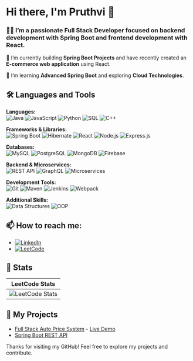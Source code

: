 # Hi there, I'm Pruthvi 👋

### 👨‍💻 I’m a passionate **Full Stack Developer** focused on backend development with **Spring Boot** and frontend development with **React**.

🔭 I’m currently building **Spring Boot Projects** and have recently created an **E-commerce web application** using React.

🌱 I’m learning **Advanced Spring Boot** and exploring **Cloud Technologies**.

## 🛠️ Languages and Tools

**Languages:**  
![Java](https://img.shields.io/badge/-Java-007396?style=flat&logo=java&logoColor=white)
![JavaScript](https://img.shields.io/badge/-JavaScript-F7DF1E?style=flat&logo=javascript&logoColor=black)
![Python](https://img.shields.io/badge/-Python-3776AB?style=flat&logo=python&logoColor=white)
![SQL](https://img.shields.io/badge/-SQL-336791?style=flat&logo=postgresql&logoColor=white)
![C++](https://img.shields.io/badge/-C++-00599C?style=flat&logo=c%2B%2B&logoColor=white)

**Frameworks & Libraries:**  
![Spring Boot](https://img.shields.io/badge/-Spring%20Boot-6DB33F?style=flat&logo=springboot&logoColor=white)
![Hibernate](https://img.shields.io/badge/-Hibernate-59666C?style=flat&logo=hibernate&logoColor=white)
![React](https://img.shields.io/badge/-React-61DAFB?style=flat&logo=react&logoColor=black)
![Node.js](https://img.shields.io/badge/-Node.js-339933?style=flat&logo=nodedotjs&logoColor=white)
![Express.js](https://img.shields.io/badge/-Express.js-000000?style=flat&logo=express&logoColor=white)

**Databases:**  
![MySQL](https://img.shields.io/badge/-MySQL-4479A1?style=flat&logo=mysql&logoColor=white)
![PostgreSQL](https://img.shields.io/badge/-PostgreSQL-4169E1?style=flat&logo=postgresql&logoColor=white)
![MongoDB](https://img.shields.io/badge/-MongoDB-47A248?style=flat&logo=mongodb&logoColor=white)
![Firebase](https://img.shields.io/badge/-Firebase-FFCA28?style=flat&logo=firebase&logoColor=black)

**Backend & Microservices:**  
![REST API](https://img.shields.io/badge/-REST%20API-02569B?style=flat&logo=rest&logoColor=white)
![GraphQL](https://img.shields.io/badge/-GraphQL-E10098?style=flat&logo=graphql&logoColor=white)
![Microservices](https://img.shields.io/badge/-Microservices-2C8EBB?style=flat&logo=cloud&logoColor=white)

**Development Tools:**  
![Git](https://img.shields.io/badge/-Git-F05032?style=flat&logo=git&logoColor=white)
![Maven](https://img.shields.io/badge/-Maven-C71A36?style=flat&logo=apachemaven&logoColor=white)
![Jenkins](https://img.shields.io/badge/-Jenkins-D24939?style=flat&logo=jenkins&logoColor=white)
![Webpack](https://img.shields.io/badge/-Webpack-8DD6F9?style=flat&logo=webpack&logoColor=black)

**Additional Skills:**  
![Data Structures](https://img.shields.io/badge/-Data%20Structures-4A90E2?style=flat&logo=algorithms&logoColor=white)
![OOP](https://img.shields.io/badge/-Object%20Oriented%20Programming-FF6F61?style=flat&logo=programming&logoColor=white)


## 📫 How to reach me:
- [![LinkedIn](https://img.shields.io/badge/LinkedIn-0A66C2?style=for-the-badge&logo=linkedin&logoColor=white)](https://www.linkedin.com/in/pruthvisingamasetti/)
- [![LeetCode](https://img.shields.io/badge/LeetCode-FFA116?style=for-the-badge&logo=leetcode&logoColor=white)](https://leetcode.com/u/Singam_007/)



## 🚀 Stats

| **LeetCode Stats** |
|---------------------|
| ![LeetCode Stats](https://leetcard.jacoblin.cool/Singam_007?theme=dark&font=robot&extension=leetcode) | 



## 🌱 My Projects
- [Full Stack Auto Price System](https://github.com/PruthviSingama/Auto-Price-System) - [Live Demo](https://autopricesystem.netlify.app/)
- [Spring Boot REST API](https://github.com/PruthviSingama/SpringBoot-API)

Thanks for visiting my GitHub! Feel free to explore my projects and contribute.
